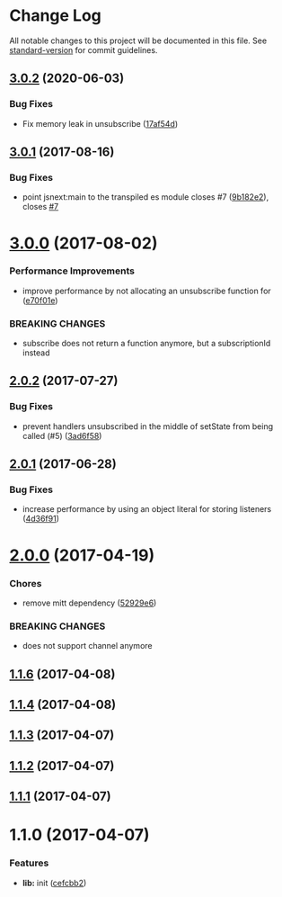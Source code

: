 # Change Log

All notable changes to this project will be documented in this file. See [standard-version](https://github.com/conventional-changelog/standard-version) for commit guidelines.

<a name="3.0.2"></a>
## [3.0.2](https://github.com/vesparny/brcast/compare/v3.0.1...v3.0.2) (2020-06-03)


### Bug Fixes

* Fix memory leak in unsubscribe ([17af54d](https://github.com/vesparny/brcast/commit/17af54d))



<a name="3.0.1"></a>
## [3.0.1](https://github.com/vesparny/brcast/compare/v3.0.0...v3.0.1) (2017-08-16)


### Bug Fixes

* point jsnext:main to the transpiled es module closes #7 ([9b182e2](https://github.com/vesparny/brcast/commit/9b182e2)), closes [#7](https://github.com/vesparny/brcast/issues/7)



<a name="3.0.0"></a>
# [3.0.0](https://github.com/vesparny/brcast/compare/v2.0.2...v3.0.0) (2017-08-02)


### Performance Improvements

* improve performance by not allocating an unsubscribe function for ([e70f01e](https://github.com/vesparny/brcast/commit/e70f01e))


### BREAKING CHANGES

* subscribe does not return a function anymore, but a
subscriptionId instead



<a name="2.0.2"></a>
## [2.0.2](https://github.com/vesparny/brcast/compare/v2.0.1...v2.0.2) (2017-07-27)


### Bug Fixes

* prevent handlers unsubscribed in the middle of setState from being called (#5) ([3ad6f58](https://github.com/vesparny/brcast/commit/3ad6f58))



<a name="2.0.1"></a>
## [2.0.1](https://github.com/vesparny/brcast/compare/v2.0.0...v2.0.1) (2017-06-28)


### Bug Fixes

* increase performance by using an object literal for storing listeners ([4d36f91](https://github.com/vesparny/brcast/commit/4d36f91))



<a name="2.0.0"></a>
# [2.0.0](https://github.com/vesparny/brcast/compare/v1.1.6...v2.0.0) (2017-04-19)


### Chores

* remove mitt dependency ([52929e6](https://github.com/vesparny/brcast/commit/52929e6))


### BREAKING CHANGES

* does not support channel anymore



<a name="1.1.6"></a>
## [1.1.6](https://github.com/vesparny/brcast/compare/v1.1.4...v1.1.6) (2017-04-08)



<a name="1.1.4"></a>
## [1.1.4](https://github.com/vesparny/brcast/compare/v1.1.3...v1.1.4) (2017-04-08)



<a name="1.1.3"></a>
## [1.1.3](https://github.com/vesparny/brcast/compare/v1.1.2...v1.1.3) (2017-04-07)



<a name="1.1.2"></a>
## [1.1.2](https://github.com/vesparny/brcast/compare/v1.1.1...v1.1.2) (2017-04-07)



<a name="1.1.1"></a>
## [1.1.1](https://github.com/vesparny/brcast/compare/v1.1.0...v1.1.1) (2017-04-07)



<a name="1.1.0"></a>
# 1.1.0 (2017-04-07)


### Features

* **lib:** init ([cefcbb2](https://github.com/vesparny/brcast/commit/cefcbb2))
